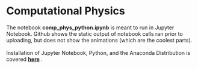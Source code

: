 # Computational Physics
The notebook **comp_phys_python.ipynb** is meant to run in Jupyter Notebook. Github shows the static output of notebook cells ran prior to uploading, but does not show the animations (which are the coolest parts). 
<br><br>Installation of Jupyter Notebook, Python, and the Anaconda Distribution is covered __[here](https://jupyter.readthedocs.io/en/latest/install.html#installing-jupyter-using-anaconda-and-conda)__ .
